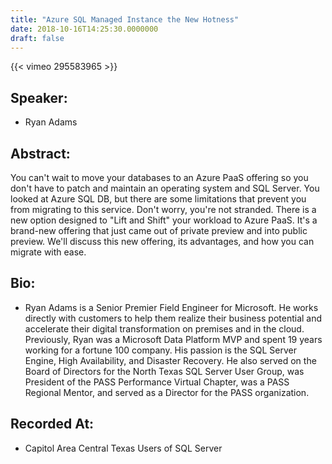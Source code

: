 ```yaml
---
title: "Azure SQL Managed Instance the New Hotness"
date: 2018-10-16T14:25:30.0000000
draft: false
---
```


{{< vimeo 295583965 >}}

## Speaker:

 - Ryan Adams

## Abstract:

<p>You can't wait to move your databases to an Azure PaaS offering so you don't have to patch and maintain an operating system and SQL Server. You looked at Azure SQL DB, but there are some limitations that prevent you from migrating to this service. Don't worry, you're not stranded. There is a new option designed to "Lift and Shift" your workload to Azure PaaS. It's a brand-new offering that just came out of private preview and into public preview. We'll discuss this new offering, its advantages, and how you can migrate with ease.</p>

## Bio:

 - <p>Ryan Adams is a Senior Premier Field Engineer for Microsoft.  He works directly with customers to help them realize their business potential and accelerate their digital transformation on premises and in the cloud. Previously, Ryan was a Microsoft Data Platform MVP and spent 19 years working for a fortune 100 company.  His passion is the SQL Server Engine, High Availability, and Disaster Recovery. He also served on the Board of Directors for the North Texas SQL Server User Group, was President of the PASS Performance Virtual Chapter, was a PASS Regional Mentor, and served as a Director for the PASS organization.</p>

## Recorded At:

 - Capitol Area Central Texas Users of SQL Server

